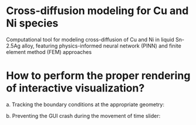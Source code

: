 # Cross-diffusion modeling for Cu and Ni species

Computational tool for modeling cross-diffusion of Cu and Ni in liquid Sn-2.5Ag alloy, featuring physics-informed neural network (PINN) and finite element method (FEM) approaches



# How to perform the proper rendering of interactive visualization?

a. Tracking the boundary conditions at the appropriate geometry:


b. Preventing the GUI crash during the movement of time slider: 

